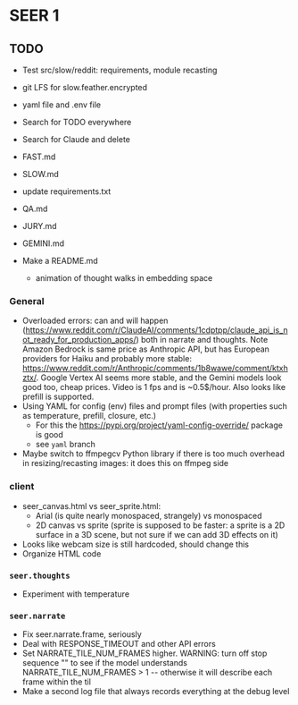 # SEER 1

## TODO

- Test src/slow/reddit: requirements, module recasting

- git LFS for slow.feather.encrypted

- yaml file and .env file

- Search for TODO everywhere

- Search for Claude and delete

- FAST.md

- SLOW.md

- update requirements.txt

- QA.md

- JURY.md

- GEMINI.md

- Make a README.md
  * animation of thought walks in embedding space

### General

- Overloaded errors: can and will happen (https://www.reddit.com/r/ClaudeAI/comments/1cdptpp/claude_api_is_not_ready_for_production_apps/) both in narrate and thoughts. Note Amazon Bedrock is same price as Anthropic API, but has European providers for Haiku and probably more stable: https://www.reddit.com/r/Anthropic/comments/1b8wawe/comment/ktxhztx/. Google Vertex AI seems more stable, and the Gemini models look good too, cheap prices. Video is 1 fps and is ~0.5$/hour. Also looks like prefill is supported.
- Using YAML for config (env) files and prompt files (with properties such as temperature, prefill, closure, etc.)
  * For this the https://pypi.org/project/yaml-config-override/ package is good
  * see `yaml` branch
- Maybe switch to ffmpegcv Python library if there is too much overhead in resizing/recasting images: it does this on ffmpeg side

### client

- seer_canvas.html vs seer_sprite.html:
  * Arial (is quite nearly monospaced, strangely) vs monospaced
  * 2D canvas vs sprite (sprite is supposed to be faster: a sprite is a 2D surface in a 3D scene, but not sure if we can add 3D effects on it)
- Looks like webcam size is still hardcoded, should change this
- Organize HTML code

### `seer.thoughts`

- Experiment with temperature

### `seer.narrate`

- Fix seer.narrate.frame, seriously
- Deal with RESPONSE_TIMEOUT and other API errors
- Set NARRATE_TILE_NUM_FRAMES higher. WARNING: turn off stop sequence "</narration>" to see if the model understands NARRATE_TILE_NUM_FRAMES > 1 -- otherwise it will describe each frame within the til
- Make a second log file that always records everything at the debug level